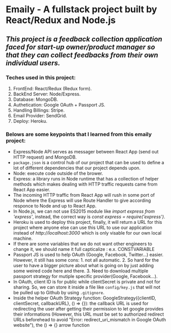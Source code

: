 # Emaily - A fullstack project built by React/Redux and Node.js
## *This project is a feedback collection application faced for start-up owner/product manager so that they can collect feedbacks from their own individual users.*

### Teches used in this project:
1. FrontEnd: React/Redux (Redux form).
2. BackEnd Server: Node/Express.
3. Database: MongoDB.
4. Authetication: Google OAuth + Passport JS.
5. Handling Billings: Stripe.
6. Email Provider: SendGrid.
7. Deploy: Heroku.

### Belows are some keypoints that I learned from this emaily project:
* Express/Node API serves as messager between React App (send out HTTP request) and MongoDB.
* `package.json` is a control hub of our project that can be used to define a lot of different dependencies that our project depends upon.
* Node: execute code outside of the brower.
* Express: a library runs in Node runtime that has a collection of helper methods which makes dealing with HTTP traffic requests came from React App easier.
* The incoming HTTP traffic from React App will rush in some port of Node where the Express will use Route Handler to give according responce to Node and up to React App.
* In Node.js, we can not use ES2015 module like *import express from 'express'*, instead, the correct way is *const express = require('express')*.
* Heroku is used to deploy this project, finally, it will return a URL for this project where anyone else can use this URL to use our application instead of *http://localhost:3000* which is only visable for our own local machine.
* If there are some variables that we do not want other engineers to change it, we should name it full capticalize : e.x. CONSTVARIABLE
* Passport JS is used to help OAuth (Google, Facebook, Twitter...) easier. However, it still has some cons: 1. not all automatic. 2. So hard for the user to have a bigger picture about what is going on by just adding some weired code here and there. 3. Need to download multiple passport strategy for mutiple specific provider(Google, Facebook...).
* In OAuth, client ID is for public while clientSecret is private and not for sharing. So, we can store it inside a file like `config/key.js` that will not be pulled up to Github by using `.gitignore`.
* Inside the helper OAuth Strategy function: GoogleStrategy({clientID, clientSecret, callbackURL}, () => {}): the callback URL is used for redirecting the user after getting their permission to let google provides their informations (However, this URL must be set to authorized redirect URLs beforehead to avoid "Error: redirect_uri_mismatch in Google OAuth website"), the () => {} arrow function
